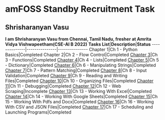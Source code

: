 # amFOSS Standby Recruitment Task

## Shrisharanyan Vasu

**I am Shrisharanyan Vasu from Chennai, Tamil Nadu, fresher at Amrita Vidya Vishwapeetham(CSE-AI B 2022)**
**Tasks List**|**Description**|**Status**
--------------|---------------|---------------
Chapter 1|Ch 1 - Python Basics|Completed
Chapter 2|Ch 2 - Flow Control|Completed
[Chapter 3](https://github.com/spellsharp/AutomateTheBoringStuff/tree/master/03_Functions)|Ch 3 - Functions|Completed
[Chapter 4](https://github.com/spellsharp/AutomateTheBoringStuff/tree/master/04_Lists)|Ch 4 - Lists|Completed
[Chapter 5](https://github.com/spellsharp/AutomateTheBoringStuff/tree/master/05_Dictionary)|Ch 5 - Dictionary|Completed
[Chapter 6](https://github.com/spellsharp/AutomateTheBoringStuff/tree/master/06_ManipulatingStrings)|Ch 6 - Manipulating Strings|Completed
[Chapter 7](https://github.com/spellsharp/AutomateTheBoringStuff/tree/master/07_PatternMatching)|Ch 7 - Pattern Matching|Completed
[Chapter 8](https://github.com/spellsharp/AutomateTheBoringStuff/tree/master/08_InputValidation)|Ch 8 - Input Validation|Completed
[Chapter 9](https://github.com/spellsharp/AutomateTheBoringStuff/tree/master/09_ReadingAndWritingFiles)|Ch 9 - Reading and Writing Files|Completed
[Chapter 10](https://github.com/spellsharp/AutomateTheBoringStuff/tree/master/10_OrganizingFiles)|Ch 10 - Organizing Files|Completed
[Chapter 11](https://github.com/spellsharp/AutomateTheBoringStuff/tree/master/11_Debugging)|Ch 11 - Debugging|Completed
[Chapter 12](https://github.com/spellsharp/AutomateTheBoringStuff/tree/master/12_WebScraping)|Ch 12 - Web Scraping|Incomplete
[Chapter 13](https://github.com/spellsharp/AutomateTheBoringStuff/tree/master/13_WorkingWithExcel)|Ch 13 - Working With Excel|Completed
[Chapter 14](https://github.com/spellsharp/AutomateTheBoringStuff/tree/master/14_WorkingWithGoogleSheets)|Ch 14 - Working With Google Sheets|Completed
[Chapter 15](https://github.com/spellsharp/AutomateTheBoringStuff/tree/master/15_WorkingWithPDFAndWordDocuments)|Ch 15 - Working With Pdfs and Docx|Completed
[Chapter 16](https://github.com/spellsharp/AutomateTheBoringStuff/tree/master/16_WorkingWithCSVAndJSON)|Ch 16 - Working With CSV and JSON Files|Completed
[Chapter 17](https://github.com/spellsharp/AutomateTheBoringStuff/tree/master/17_SchedulingAndLaunchingPrograms)|Ch 17 - Scheduling and Launching Programs|Completed



